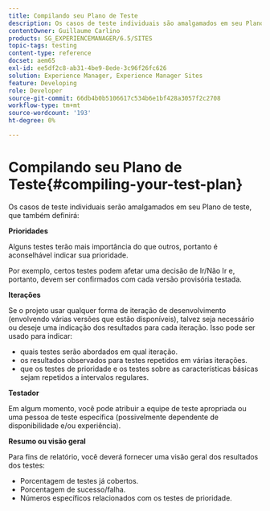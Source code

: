 ```yaml
---
title: Compilando seu Plano de Teste
description: Os casos de teste individuais são amalgamados em seu Plano de teste
contentOwner: Guillaume Carlino
products: SG_EXPERIENCEMANAGER/6.5/SITES
topic-tags: testing
content-type: reference
docset: aem65
exl-id: ee5df2c8-ab31-4be9-8ede-3c96f26fc626
solution: Experience Manager, Experience Manager Sites
feature: Developing
role: Developer
source-git-commit: 66db4b0b5106617c534b6e1bf428a3057f2c2708
workflow-type: tm+mt
source-wordcount: '193'
ht-degree: 0%

---
```


# Compilando seu Plano de Teste{#compiling-your-test-plan}

Os casos de teste individuais serão amalgamados em seu Plano de teste, que também definirá:

**Prioridades**

Alguns testes terão mais importância do que outros, portanto é aconselhável indicar sua prioridade.

Por exemplo, certos testes podem afetar uma decisão de Ir/Não Ir e, portanto, devem ser confirmados com cada versão provisória testada.

**Iterações**

Se o projeto usar qualquer forma de iteração de desenvolvimento (envolvendo várias versões que estão disponíveis), talvez seja necessário ou deseje uma indicação dos resultados para cada iteração. Isso pode ser usado para indicar:

* quais testes serão abordados em qual iteração.
* os resultados observados para testes repetidos em várias iterações.
* que os testes de prioridade e os testes sobre as características básicas sejam repetidos a intervalos regulares.

**Testador**

Em algum momento, você pode atribuir a equipe de teste apropriada ou uma pessoa de teste específica (possivelmente dependente de disponibilidade e/ou experiência).

**Resumo ou visão geral**

Para fins de relatório, você deverá fornecer uma visão geral dos resultados dos testes:

* Porcentagem de testes já cobertos.
* Porcentagem de sucesso/falha.
* Números específicos relacionados com os testes de prioridade.
